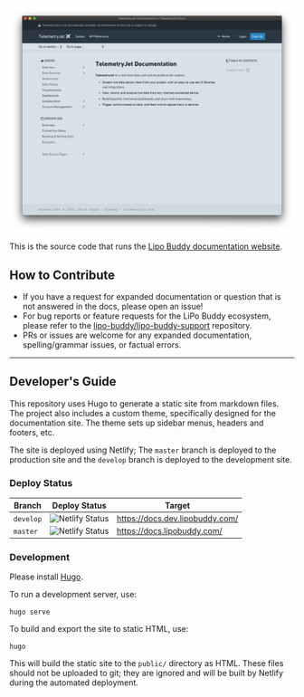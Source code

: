 ![Lipo Buddy Documentation Website](/site-image.png)

This is the source code that runs the [Lipo Buddy documentation website](https://docs.lipobuddy.com/).

## How to Contribute

- If you have a request for expanded documentation or question that is not answered in the docs, please open an issue!
- For bug reports or feature requests for the LiPo Buddy ecosystem, please refer to the [lipo-buddy/lipo-buddy-support](https://github.com/lipo-buddy/lipo-buddy-support) repository.
- PRs or issues are welcome for any expanded documentation, spelling/grammar issues, or factual errors.

---

## Developer's Guide

This repository uses Hugo to generate a static site from markdown files. The project also includes a custom theme, specifically designed for the documentation site. The theme sets up sidebar menus, headers and footers, etc.

The site is deployed using Netlify; The `master` branch is deployed to the production site and the `develop`
branch is deployed to the development site.

### Deploy Status

|Branch|Deploy Status|Target|
|------|-------------|------|
|`develop`|![Netlify Status](https://api.netlify.com/api/v1/badges/2a5a7c91-13d2-4ec5-9345-9513bc02a11b/deploy-status)|https://docs.dev.lipobuddy.com/|
|`master`|![Netlify Status](https://api.netlify.com/api/v1/badges/cf816beb-2989-43b9-8499-720df8d1ee2f/deploy-status)|https://docs.lipobuddy.com/|

### Development

Please install [Hugo](https://gohugo.io/).

To run a development server, use: 
```
hugo serve
```

To build and export the site to static HTML, use:
```
hugo
````

This will build the static site to the `public/` directory as HTML. These files should not be uploaded to git; they are ignored and will be built by Netlify during the automated deployment.